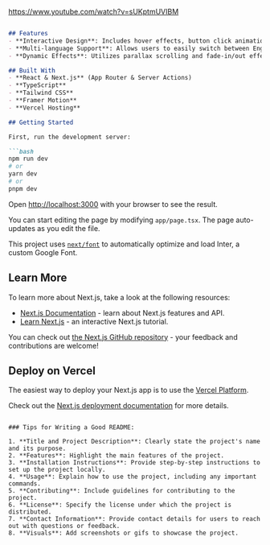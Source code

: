 https://www.youtube.com/watch?v=sUKptmUVIBM

```markdown

## Features
- **Interactive Design**: Includes hover effects, button click animations, and day/night background switch with sound effects for light switches.
- **Multi-language Support**: Allows users to easily switch between English and Chinese.
- **Dynamic Effects**: Utilizes parallax scrolling and fade-in/out effects to make the page more engaging.

## Built With
- **React & Next.js** (App Router & Server Actions)
- **TypeScript**
- **Tailwind CSS**
- **Framer Motion**
- **Vercel Hosting**

## Getting Started

First, run the development server:

```bash
npm run dev
# or
yarn dev
# or
pnpm dev
```

Open [http://localhost:3000](http://localhost:3000) with your browser to see the result.

You can start editing the page by modifying `app/page.tsx`. The page auto-updates as you edit the file.

This project uses [`next/font`](https://nextjs.org/docs/basic-features/font-optimization) to automatically optimize and load Inter, a custom Google Font.

## Learn More

To learn more about Next.js, take a look at the following resources:

- [Next.js Documentation](https://nextjs.org/docs) - learn about Next.js features and API.
- [Learn Next.js](https://nextjs.org/learn) - an interactive Next.js tutorial.

You can check out [the Next.js GitHub repository](https://github.com/vercel/next.js/) - your feedback and contributions are welcome!

## Deploy on Vercel

The easiest way to deploy your Next.js app is to use the [Vercel Platform](https://vercel.com/new?utm_medium=default-template&filter=next.js&utm_source=create-next-app&utm_campaign=create-next-app).

Check out the [Next.js deployment documentation](https://nextjs.org/docs/deployment) for more details.
```

### Tips for Writing a Good README:

1. **Title and Project Description**: Clearly state the project's name and its purpose.
2. **Features**: Highlight the main features of the project.
3. **Installation Instructions**: Provide step-by-step instructions to set up the project locally.
4. **Usage**: Explain how to use the project, including any important commands.
5. **Contributing**: Include guidelines for contributing to the project.
6. **License**: Specify the license under which the project is distributed.
7. **Contact Information**: Provide contact details for users to reach out with questions or feedback.
8. **Visuals**: Add screenshots or gifs to showcase the project.

